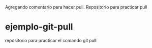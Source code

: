 
Agregando comentario para hacer pull.
Repositorio para practicar pull
# ejemplo-git-pull
repositorio para practicar el comando git pull
